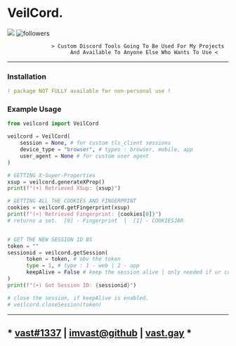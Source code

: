 # VeilCord.
<img src="https://img.shields.io/pypi/v/veilcord?style=for-the-badge&logo=python">
<img alt="followers" src="https://img.shields.io/github/followers/imvast?color=f429ff&style=for-the-badge&logo=github&label=Follow"/>

```less
              > Custom Discord Tools Going To Be Used For My Projects
                    And Available To Anyone Else Who Wants To Use <
```

---

### Installation
```yaml
! package NOT FULLY available for non-personal use !
```

### Example Usage
```py
from veilcord import VeilCord

veilcord = VeilCord(
    session = None, # for custom tls_client sessions
    device_type = "browser", # types : browser, mobile, app
    user_agent = None # for custom user agent
)

# GETTING X-Super-Properties
xsup = veilcord.generateXProp()
print(f"(+) Retrieved XSup: {xsup}")

# GETTING ALL THE COOKIES AND FINGERPRINT
cookies = veilcord.getFingerprint(xsup)
print(f"(+) Retrieved Fingerprint: {cookies[0]}")
# returns a set.  [0] - Fingerprint  |  [1] - COOKIESJAR


# GET THE NEW SESSION ID BS
token = ""
sessionid = veilcord.getSession(
      token = token, # obv the token 
      type = 1, # type : 1 - web | 2 - app
      keepAlive = False # keep the session alive | only needed if ur code is slow (avg. session is live for ~40 seconds.)
)
print(f"(+) Got Session ID: {sessionid}")

# close the session, if keepAlive is enabled.
# veilcord.closeSession(token)

```

---

## * [vast#1337](https://discord.com/users/1109124745477246988) | [imvast@github](https://github.com/imvast) | [vast.gay](https://vast.gay) *